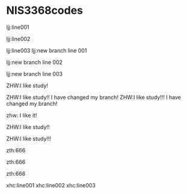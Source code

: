 # NIS3368codes

ljj:line001

ljj:line002

ljj:line003
ljj:new branch line 001

ljj:new branch line 002

ljj:new branch line 003

ZHW:I like study!

ZHW:I like study!! I have changed my branch!
ZHW:I like study!!! I have changed my branch!

zhw: I like it!

ZHW:I like study!!

ZHW:I like study!!!

zth:666

zth:666

zth:666

xhc:line001
xhc:line002
xhc:line003
